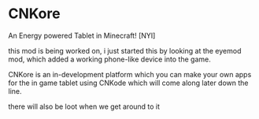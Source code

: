 # CNKore
An Energy powered Tablet in Minecraft! [NYI]


this mod is being worked on, i just started this by looking at the eyemod mod, which added a working phone-like device into the game.


CNKore is an in-development platform which you can make your own apps for the in game tablet using CNKode which will come along later down the line. 


there will also be loot when we get around to it
